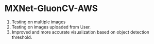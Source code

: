 # MXNet-GluonCV-AWS


1. Testing on multiple images 
2. Testing on images uploaded from User. 
3. Improved and more accurate visualization based on object detection threshold.


